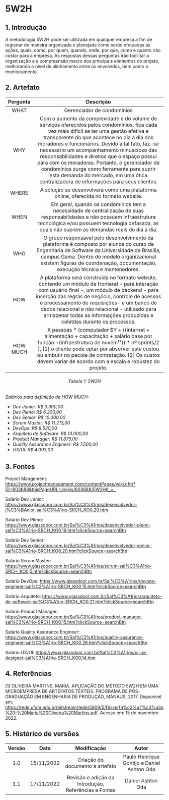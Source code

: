 # 5W2H
## 1. Introdução

A metodologia 5W2H pode ser utilizada em qualquer empresa a fim de registrar de maneira organizada e planejada como serão efetuadas as ações, quais, como, por quem, quando, onde, por que, como e quanto irão custar para a empresa. As respostas dessas perguntas irão facilitar a organização e a compreensão macro dos principais elementos do projeto, melhorando o nível de alinhamento entre os envolvidos, bem como o monitoramento.

## 2. Artefato

| Pergunta | Descrição | 
| :--: | :--: | 
| WHAT | Gerenciador de condomínios |
| WHY | Com o aumento da complexidade e do volume de serviços oferecidos pelos condomínios, fica cada vez mais difícil se ter uma gestão efetiva e transparente do que acontece no dia a dia dos moradores e funcionários. Devido a tal fato, faz-se necessário um acompanhamento minuscioso das responsabilidades e direitos que o espaço possui para com os moradores. Portanto, o gerenciador de condomínios surge como ferramenta para suprir esta demanda do mercado, em uma ótica centralizadora de informações para seus clientes. |
| WHERE | A solução se desenvolverá como uma plataforma online, oferecida no formato website. |
| WHEN | Em geral, quando os condomínios tem a necessidade de centralização de suas responsabilidades e não possuem infraestrutura tecnológica e/ou possuem tecnologia defasada, as quais não suprem as demandas reais do dia a dia. |
| WHO | O grupo responsável pelo desenvolvimento da plataforma é composto por alunos do curso de Engenharia de Software da Universidade de Brasília, campus Gama. Dentro do modelo organizacional existem figuras de coordenação, documentação, execução técnica e mantenedores.  |
| HOW | A plataforma será construída no formato website, contendo um módulo de frontend - para interação com usuário final -, um módulo de backend - para inserção das regras de negócio, controle de acessos e processamento de requisições- e um banco de dados relacional e não relacional - utilizado para armazenar todas as informações   produzidas e coletdas durante os processos. |
| HOW MUCH | X pessoas * (computador $Y + ((internet + alimentação + capacitação + salário base por função +(infraestrutura de nuvem¹²)) * nº sprints/2  ), [1] o cliente pode optar por absorver este custou ou embutir no pacote de contratação. [2] Os custos devem variar de acordo com a escala e robustez do projeto. |
<h6 align='center'>Tabela 1: 5W2H<h6/>

Salários para definição de HOW MUCH:

- Dev Júnior: R$ 3.390,00 
- Dev Pleno: R$ 6.200,00 
- Dev Senior: R$ 10.000,00 
- Scrum Master: R$ 11.213,00 
- DevOps: R$ 8.520,00 
- Arquiteto de Software: R$ 13.000,00
- Product Manager: R$ 11.875,00
- Quality Assurance Engineer: R$ 7.500,00
- UX/UI: R$ 4.093,00

## 3. **Fontes**

Project Mangement: <https://www.projectmanagement.com/contentPages/wiki.cfm?ID=603688&thisPageURL=/wikis/603688/5W2H#_=_>

Salário Dev Júnior: <https://www.glassdoor.com.br/Sal%C3%A1rios/desenvolvedor-j%C3%BAnior-sal%C3%A1rio-SRCH_KO0,20.htm>

Salário Dev Pleno: <https://www.glassdoor.com.br/Sal%C3%A1rios/desenvolvedor-pleno-sal%C3%A1rio-SRCH_KO0,19.htm?clickSource=searchBtn>

Salário Dev Senior:
<https://www.glassdoor.com.br/Sal%C3%A1rios/desenvolvedor-senior-sal%C3%A1rio-SRCH_KO0,20.htm?clickSource=searchBtn>

Salário Scrum Master:
<https://www.glassdoor.com.br/Sal%C3%A1rios/scrum-sal%C3%A1rio-SRCH_KO0,5.htm?clickSource=searchBtn>

Salário DevOps:
<https://www.glassdoor.com.br/Sal%C3%A1rios/devops-engineer-sal%C3%A1rio-SRCH_KO0,15.htm?clickSource=searchBtn>

Salário Arquiteto:
<https://www.glassdoor.com.br/Sal%C3%A1rios/arquiteto-de-software-sal%C3%A1rio-SRCH_KO0,21.htm?clickSource=searchBtn>

Salário Product Manager:
<https://www.glassdoor.com.br/Sal%C3%A1rios/product-manager-sal%C3%A1rio-SRCH_KO0,15.htm?clickSource=searchBtn>

Salário Quality Assurance Engineer:
<https://www.glassdoor.com.br/Sal%C3%A1rios/quality-assurance-engineer-sal%C3%A1rio-SRCH_KO0,26.htm?clickSource=searchBtn>

Salário UX/UI:
<https://www.glassdoor.com.br/Sal%C3%A1rios/ui-ux-designer-sal%C3%A1rio-SRCH_KO0,14.htm>

## 4. Referências

[1] OLIVEIRA MARTINS, MARIA. APLICAÇÃO DO MÉTODO 5W2H EM UMA MICROEMPRESA DE ARTEFATOS TÊXTEIS. PROGRAMA DE PÓS-GRADUAÇÃO EM ENGENHARIA DE PRODUÇÃO, MANAUS, 2017. Disponível em: <https://tede.ufam.edu.br/bitstream/tede/5909/5/Disserta%c3%a7%c3%a3o%20-%20Maria%20Oliveira%20Martins.pdf>. Acesso em: 15 de novembro 2022.

## 5. Histórico de versões

| Versão | Data| Modificação|Autor|
| :--: | :--: | :--: | :--:|
| 1.0    | 15/11/2022 | Criação do documento e artefato | Paulo Henrique Gontijo e Daniel Ashton Oda
| 1.1    | 17/11/2022 | Revisão e adição da Introdução, Referências e Fontes | Daniel Ashton Oda